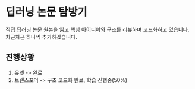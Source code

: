 # 딥러닝 논문 탐방기
직접 딥러닝 논문 원본을 읽고 핵심 아이디어와 구조를 리뷰하며 코드화하고 있습니다. 차근차근 하나씩 추가하겠습니다.

## 진행상황
1. 유넷 -> 완료
2. 트랜스포머 -> 구조 코드화 완료, 학습 진행중(50%)
